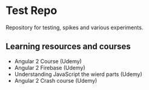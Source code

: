 # Test Repo

Repository for testing, spikes and various experiments.

## Learning resources and courses

 * Angular 2 Course (Udemy)
 * Angular 2 Firebase (Udemy)
 * Understanding JavaScript the wierd parts (Udemy)
 * Angular 2 Crash course (Udemy)
